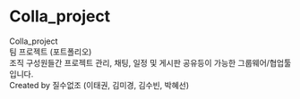 # Colla_project
Colla_project  
팀 프로젝트 (포트폴리오)  
조직 구성원들간 프로젝트 관리, 채팅, 일정 및 게시판 공유등이 가능한 그룹웨어/협업툴입니다.  
Created by 질수없조 (이태권, 김미경, 김수빈, 박혜선)  
